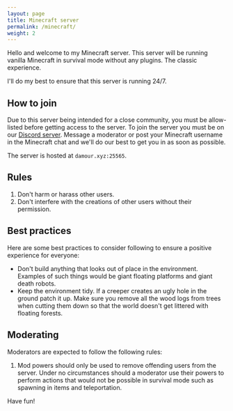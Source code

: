 ```yaml
---
layout: page
title: Minecraft server
permalink: /minecraft/
weight: 2
---
```


Hello and welcome to my Minecraft server. This server will be running
vanilla Minecraft in survival mode without any plugins. The classic experience.
 
I'll do my best to ensure that this server is running 24/7.
 
## How to join
Due to this server being intended for a close community, you must be
allow-listed before getting access to the server. To join the server you must be
on our [Discord server](https://discord.gg/aEkzE59). Message a moderator or
post your Minecraft username in the Minecraft chat and we'll do our best to get
you in as soon as possible.
 
The server is hosted at `damour.xyz:25565`.
 
## Rules
1. Don't harm or harass other users.
2. Don't interfere with the creations of other users without their permission.
 
## Best practices
Here are some best practices to consider following to ensure a positive
experience for everyone:
- Don't build anything that looks out of place in the environment. Examples
of such things would be giant floating platforms and giant death robots.
- Keep the environment tidy. If a creeper creates an ugly hole in the ground
patch it up. Make sure you remove all the wood logs from trees when cutting
them down so that the world doesn't get littered with floating forests.
 
## Moderating
Moderators are expected to follow the following rules:
1. Mod powers should only be used to remove offending users from the server.
Under no circumstances should a moderator use their powers to perform actions
that would not be possible in survival mode such as spawning in items and
teleportation.
 
Have fun!
